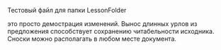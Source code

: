 Тестовый файл для папки LessonFolder


это просто демострация изменений.
Вынос длинных урлов из предложения способствует
сохранению читабельности исходника. Сноски можно
располагать в любом месте документа.